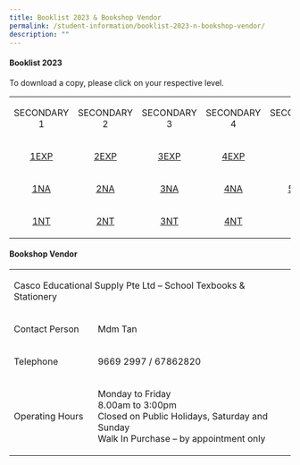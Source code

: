 ```yaml
---
title: Booklist 2023 & Bookshop Vendor
permalink: /student-information/booklist-2023-n-bookshop-vendor/
description: ""
---
```

<h4 dir="ltr"><strong>Booklist 2023</strong></h4>
<p dir="ltr">To download a copy, please click on your respective level.</p>
<table><colgroup><col width="143"><col width="143"><col width="143"><col width="143"><col width="143"></colgroup>
<tbody>
<tr>
<td style="text-align: center;">
<p dir="ltr">SECONDARY 1</p>
</td>
<td style="text-align: center;">
<p dir="ltr">SECONDARY 2</p>
</td>
<td style="text-align: center;">
<p dir="ltr">SECONDARY 3</p>
</td>
<td style="text-align: center;">
<p dir="ltr">SECONDARY 4</p>
</td>
<td style="text-align: center;">
<p dir="ltr">SECONDARY 5</p>
</td>
</tr>
<tr>
<td style="text-align: center;">
<p dir="ltr"><u><a href="/files/Sec%201E.pdf" target="">1EXP</a></u></p>
</td>
<td style="text-align: center;">
<p dir="ltr"><a href="/files/2024%20sec%202%20express%20booklist.pdf" target="">2EXP</a></p>
</td>
<td style="text-align: center;">
<p dir="ltr"><a href="/files/2024%20sec%203%20express%20booklist.pdf" target="">3EXP</a></p>
</td>
<td style="text-align: center;">
<p dir="ltr"><a href="/files/2024%20sec%204%20express%20booklist.pdf" target="">4EXP</a></p>
</td>
<td style="text-align: center;" rowspan="3">
<p dir="ltr"><a href="/files/2024%20sec%205%20normal%20academic%20booklist.pdf" target="">5NA</a></p>
</td>
</tr>
<tr>
<td style="text-align: center;">
<p dir="ltr"><u><a href="/files/Sec%201NA.pdf" target="">1NA</a></u></p>
</td>
<td style="text-align: center;">
<p dir="ltr"><a href="/files/2024%20sec%202%20normal%20academic%20booklist.pdf" target="">2NA</a></p>
</td>
<td style="text-align: center;">
<p dir="ltr"><a href="/files/2024%20sec%203%20normal%20academic%20booklist.pdf" target="">3NA</a></p>
</td>
<td style="text-align: center;">
<p dir="ltr"><a href="/files/2024%20sec%204%20normal%20academic%20booklist.pdf" target="">4NA</a></p>
</td>
</tr>
<tr>
<td style="text-align: center;">
<p dir="ltr"><a href="/files/Sec%201NT.pdf" target=""><u>1NT</u></a></p>
</td>
<td style="text-align: center;">
<p dir="ltr"><a href="/files/2023%20Sec%202%20Normal%20Tech%20Booklist.pdf" target="">2NT</a></p>
</td>
<td style="text-align: center;">
<p dir="ltr"><a href="/files/2023%20Sec%203%20Normal%20Tech%20Booklist.pdf" target="">3NT</a></p>
</td>
<td style="text-align: center;">
<p dir="ltr"><a href="/files/2023%20Sec%204%20Normal%20Tech%20Booklist.pdf" target="">4NT</a></p>
</td>
</tr>
</tbody>
</table>
<h4 dir="ltr"><strong>Bookshop Vendor</strong></h4>
<table><colgroup><col width="217"><col width="646"></colgroup>
<tbody>
<tr>
<td colspan="2">
<p dir="ltr">Casco Educational Supply Pte Ltd – School Texbooks &amp; Stationery&nbsp;</p>
</td>
</tr>
<tr>
<td>
<p dir="ltr">Contact Person</p>
</td>
<td>
<p dir="ltr">Mdm Tan</p>
</td>
</tr>
<tr>
<td>
<p dir="ltr">Telephone</p>
</td>
<td>
<p dir="ltr">9669 2997 / 67862820</p>
</td>
</tr>
<tr>
<td>
<p dir="ltr">Operating Hours</p>
</td>
<td>
<p dir="ltr">Monday to Friday<br>8.00am to 3:00pm&nbsp;<br>Closed on Public Holidays, Saturday and Sunday<br>Walk In Purchase – by appointment only</p>
</td>
</tr>
</tbody>
</table>